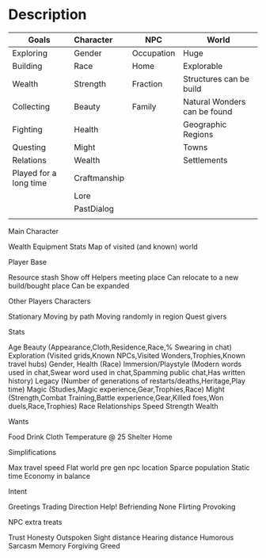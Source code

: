 # Description

| Goals                  | Character     | NPC        |World                         |
| -----------------------|:------------- | -----------|------------------------------|
| Exploring              | Gender        | Occupation | Huge                         |
| Building               | Race          | Home       | Explorable                   |
| Wealth                 | Strength      | Fraction   | Structures can be build      |
| Collecting             | Beauty        | Family     | Natural Wonders can be found |
| Fighting               | Health        |            | Geographic Regions           |
| Questing               | Might         |            | Towns                        |
| Relations              | Wealth        |            | Settlements                  |
| Played for a long time | Craftmanship  |            |                              |
|                        | Lore          |            |                              |
|                        | PastDialog    |            |                              |
|                        |               |            |                              |

Main Character

Wealth
Equipment
Stats
Map of visited (and known) world

Player Base

Resource stash
Show off
Helpers meeting place
Can relocate to a new build/bought place
Can be expanded

Other Players Characters

Stationary
Moving by path
Moving randomly in region
Quest givers

Stats

Age
Beauty (Appearance,Cloth,Residence,Race,% Swearing in chat)
Exploration (Visited grids,Known NPCs,Visited Wonders,Trophies,Known travel hubs)
Gender,
Health (Race)
Immersion/Playstyle (Modern words used in chat,Swear word used in chat,Spamming public chat,Has written history)
Legacy (Number of generations of restarts/deaths,Heritage,Play time)
Magic (Studies,Magic experience,Gear,Trophies,Race)
Might (Strength,Combat Training,Battle experience,Gear,Killed foes,Won duels,Race,Trophies)
Race
Relationships
Speed
Strength
Wealth

Wants

Food
Drink
Cloth
Temperature @ 25
Shelter
Home

Simplifications

Max travel speed
Flat world
pre gen npc location
Sparce population
Static time
Economy in balance

Intent

Greetings
Trading
Direction
Help!
Befriending
None
Flirting
Provoking

NPC extra treats

Trust
Honesty
Outspoken
Sight distance
Hearing distance
Humorous
Sarcasm
Memory
Forgiving
Greed
